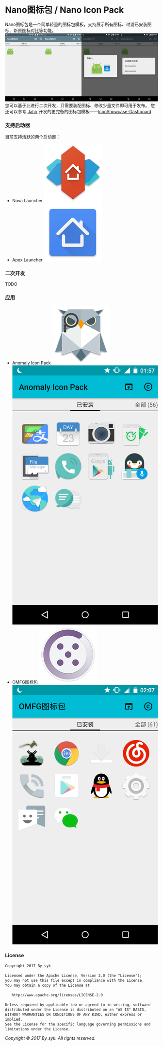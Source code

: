# Nano图标包 / Nano Icon Pack


Nano图标包是一个简单轻量的图标包模板，支持展示所有图标、过滤已安装图标、新原图标对比等功能。
![Nano](art/screenshot_nano.png)
您可以基于此进行二次开发，只需要装配图标、修改少量文件即可用于发布。
您还可以参考 [Jahir](https://github.com/jahirfiquitiva) 开发的更完备的图标包模板——[IconShowcase-Dashboard](https://github.com/jahirfiquitiva/IconShowcase-Dashboard)

### 支持启动器

目前支持活跃的两个启动器：
- Nova Launcher
![Nova](art/ic_launcher_nova.png)
- Apex Launcher
![Apex](art/ic_launcher_apex.png)


### 二次开发

TODO


### 应用

- Anomaly Icon Pack
![Anomaly](art/ic_launcher_anomaly.png)
![Anomaly](art/screenshot_anomaly.png)
- OMFG图标包
![OMFG](art/ic_launcher_omfg.png)
![OMFG](art/screenshot_omfg.png)


### License

    Copyright 2017 By_syk

    Licensed under the Apache License, Version 2.0 (the "License");
    you may not use this file except in compliance with the License.
    You may obtain a copy of the License at

       http://www.apache.org/licenses/LICENSE-2.0

    Unless required by applicable law or agreed to in writing, software
    distributed under the License is distributed on an "AS IS" BASIS,
    WITHOUT WARRANTIES OR CONDITIONS OF ANY KIND, either express or implied.
    See the License for the specific language governing permissions and
    limitations under the License.


*Copyright &#169; 2017 By_syk. All rights reserved.*